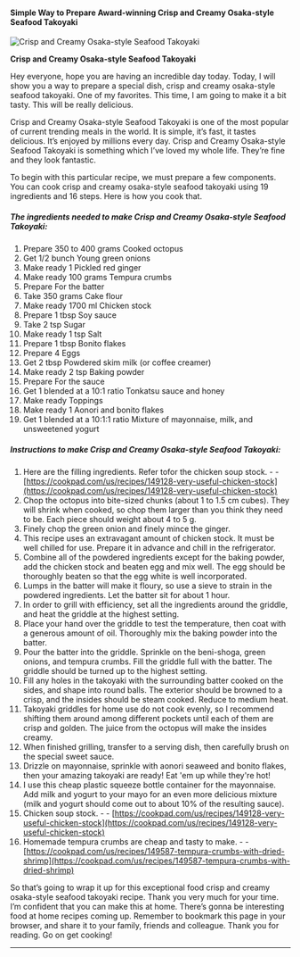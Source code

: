             

#### Simple Way to Prepare Award-winning Crisp and Creamy Osaka-style Seafood Takoyaki

![Crisp and Creamy Osaka-style Seafood Takoyaki](https://img-global.cpcdn.com/recipes/6517754464043008/751x532cq70/crisp-and-creamy-osaka-style-seafood-takoyaki-recipe-main-photo.jpg)

**Crisp and Creamy Osaka-style Seafood Takoyaki**

Hey everyone, hope you are having an incredible day today. Today, I will show you a way to prepare a special dish, crisp and creamy osaka-style seafood takoyaki. One of my favorites. This time, I am going to make it a bit tasty. This will be really delicious.

Crisp and Creamy Osaka-style Seafood Takoyaki is one of the most popular of current trending meals in the world. It is simple, it’s fast, it tastes delicious. It’s enjoyed by millions every day. Crisp and Creamy Osaka-style Seafood Takoyaki is something which I’ve loved my whole life. They’re fine and they look fantastic.

To begin with this particular recipe, we must prepare a few components. You can cook crisp and creamy osaka-style seafood takoyaki using 19 ingredients and 16 steps. Here is how you cook that.

##### The ingredients needed to make Crisp and Creamy Osaka-style Seafood Takoyaki:

1.  Prepare 350 to 400 grams Cooked octopus
2.  Get 1/2 bunch Young green onions
3.  Make ready 1 Pickled red ginger
4.  Make ready 100 grams Tempura crumbs
5.  Prepare For the batter
6.  Take 350 grams Cake flour
7.  Make ready 1700 ml Chicken stock
8.  Prepare 1 tbsp Soy sauce
9.  Take 2 tsp Sugar
10.  Make ready 1 tsp Salt
11.  Prepare 1 tbsp Bonito flakes
12.  Prepare 4 Eggs
13.  Get 2 tbsp Powdered skim milk (or coffee creamer)
14.  Make ready 2 tsp Baking powder
15.  Prepare For the sauce
16.  Get 1 blended at a 10:1 ratio Tonkatsu sauce and honey
17.  Make ready Toppings
18.  Make ready 1 Aonori and bonito flakes
19.  Get 1 blended at a 10:1:1 ratio Mixture of mayonnaise, milk, and unsweetened yogurt

##### Instructions to make Crisp and Creamy Osaka-style Seafood Takoyaki:

1.  Here are the filling ingredients. Refer tofor the chicken soup stock. - - [https://cookpad.com/us/recipes/149128-very-useful-chicken-stock](https://cookpad.com/us/recipes/149128-very-useful-chicken-stock)
2.  Chop the octopus into bite-sized chunks (about 1 to 1.5 cm cubes). They will shrink when cooked, so chop them larger than you think they need to be. Each piece should weight about 4 to 5 g.
3.  Finely chop the green onion and finely mince the ginger.
4.  This recipe uses an extravagant amount of chicken stock. It must be well chilled for use. Prepare it in advance and chill in the refrigerator.
5.  Combine all of the powdered ingredients except for the baking powder, add the chicken stock and beaten egg and mix well. The egg should be thoroughly beaten so that the egg white is well incorporated.
6.  Lumps in the batter will make it floury, so use a sieve to strain in the powdered ingredients. Let the batter sit for about 1 hour.
7.  In order to grill with efficiency, set all the ingredients around the griddle, and heat the griddle at the highest setting.
8.  Place your hand over the griddle to test the temperature, then coat with a generous amount of oil. Thoroughly mix the baking powder into the batter.
9.  Pour the batter into the griddle. Sprinkle on the beni-shoga, green onions, and tempura crumbs. Fill the griddle full with the batter. The griddle should be turned up to the highest setting.
10.  Fill any holes in the takoyaki with the surrounding batter cooked on the sides, and shape into round balls. The exterior should be browned to a crisp, and the insides should be steam cooked. Reduce to medium heat.
11.  Takoyaki griddles for home use do not cook evenly, so I recommend shifting them around among different pockets until each of them are crisp and golden. The juice from the octopus will make the insides creamy.
12.  When finished grilling, transfer to a serving dish, then carefully brush on the special sweet sauce.
13.  Drizzle on mayonnaise, sprinkle with aonori seaweed and bonito flakes, then your amazing takoyaki are ready! Eat 'em up while they're hot!
14.  I use this cheap plastic squeeze bottle container for the mayonnaise. Add milk and yogurt to your mayo for an even more delicious mixture (milk and yogurt should come out to about 10% of the resulting sauce).
15.  Chicken soup stock. - - [https://cookpad.com/us/recipes/149128-very-useful-chicken-stock](https://cookpad.com/us/recipes/149128-very-useful-chicken-stock)
16.  Homemade tempura crumbs are cheap and tasty to make. - - [https://cookpad.com/us/recipes/149587-tempura-crumbs-with-dried-shrimp](https://cookpad.com/us/recipes/149587-tempura-crumbs-with-dried-shrimp)

So that’s going to wrap it up for this exceptional food crisp and creamy osaka-style seafood takoyaki recipe. Thank you very much for your time. I’m confident that you can make this at home. There’s gonna be interesting food at home recipes coming up. Remember to bookmark this page in your browser, and share it to your family, friends and colleague. Thank you for reading. Go on get cooking!

* * *